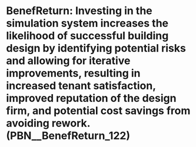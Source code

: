 # BenefReturn: __Investing in the simulation system increases the likelihood of successful building design by identifying potential risks and allowing for iterative improvements, resulting in increased tenant satisfaction, improved reputation of the design firm, and potential cost savings from avoiding rework.__ (PBN__BenefReturn_122)

